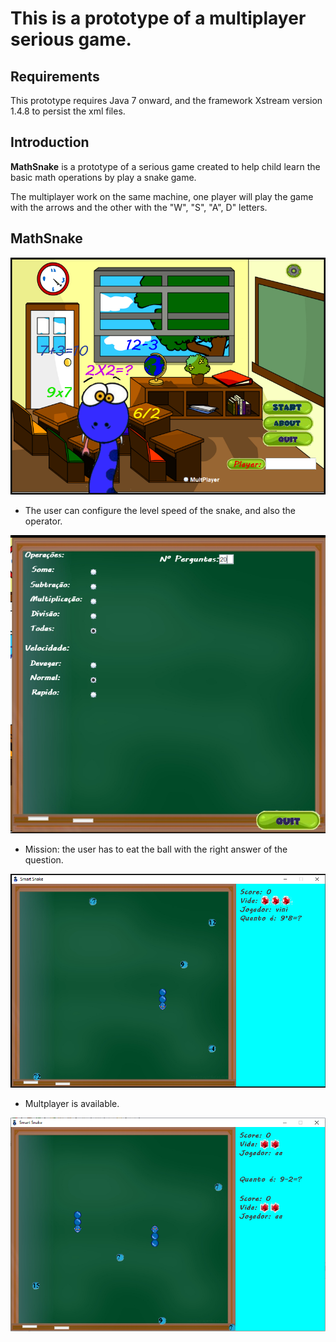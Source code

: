 # This is a prototype of a multiplayer serious game.

## Requirements

This prototype requires Java 7 onward, and the framework Xstream version 1.4.8 to persist the xml files.

## Introduction

<b>MathSnake</b> is a prototype of a serious game created to help child learn the basic math operations by play a snake game.

The multiplayer work on the same machine, one player will play the game with the arrows and the other with the "W", "S", "A", D" letters.

## MathSnake

<center><img src="Figures/F1.png"></center>

* The user can configure the level speed of the snake, and also the operator.

<center><img src="Figures/F2.png"></center>

* Mission: the user has to eat the ball with the right answer of the question.

<center><img src="Figures/F3.png"></center>

* Multplayer is available.

<center><img src="Figures/F4.png"></center>